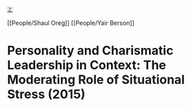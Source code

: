 [🇿](zotero://select/groups/5641742/items/HPB4IQ83)

[[People/Shaul Oreg]] [[People/Yair Berson]] 
# Personality and Charismatic Leadership in Context: The Moderating Role of Situational Stress (2015)

